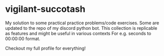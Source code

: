 # vigilant-succotash
My solution to some practical practice problems/code exercises. Some are updated to the repo of my discord python bot. This collection is replicable as features and might be useful in various contexts For e.g. seconds to 00:00:00 format. 

Checkout my full profile for everything!
